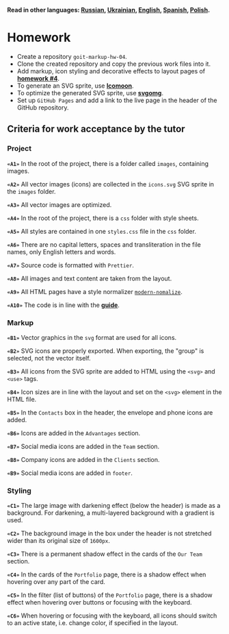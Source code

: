 **Read in other languages: [Russian](README.md), [Ukrainian](README.ua.md),
[English](README.en.md), [Spanish](README.es.md), [Polish](README.pl.md).**

# Homework

- Create a repository `goit-markup-hw-04`.
- Clone the created repository and copy the previous work files into it.
- Add markup, icon styling and decorative effects to layout pages of
  [**homework #4**](<https://www.figma.com/file/5vQ5fIsm5p6Mfqhl0Ee2qB/Web-Studio-ENG?node-id=1%3A293>).
- To generate an SVG sprite, use [**Icomoon**](https://icomoon.io/).
- To optimize the generated SVG sprite, use
  [**svgomg**](https://jakearchibald.github.io/svgomg/).
- Set up `GitHub Pages` and add a link to the live page in the header of the
  GitHub repository.

## Criteria for work acceptance by the tutor

### Project

**`«A1»`** In the root of the project, there is a folder called `images`, containing
images.

**`«A2»`** All vector images (icons) are collected in the `icons.svg` SVG sprite
in the `images` folder.

**`«A3»`** All vector images are optimized.

**`«A4»`** In the root of the project, there is a `css` folder with style
sheets.

**`«A5»`** All styles are contained in one `styles.css` file in the `css`
folder.

**`«A6»`** There are no capital letters, spaces and transliteration in the file
names, only English letters and words.

**`«A7»`** Source code is formatted with `Prettier`.

**`«A8»`** All images and text content are taken from the layout.

**`«A9»`** All HTML pages have a style normalizer
[`modern-nomalize`](https://github.com/sindresorhus/modern-normalize).

**`«A10»`** The code is in line with the [**guide**](https://codeguide.co/).

### Markup

**`«B1»`** Vector graphics in the `svg` format are used for all icons.

**`«B2»`** SVG icons are properly exported. When exporting, the "group" is
selected, not the vector itself.

**`«B3»`** All icons from the SVG sprite are added to HTML using the `<svg>` and
`<use>` tags.

**`«B4»`** Icon sizes are in line with the layout and set on the `<svg>` element
in the HTML file.

**`«B5»`** In the `Contacts` box in the header, the envelope and phone icons are
added.

**`«B6»`** Icons are added in the `Advantages` section.

**`«B7»`** Social media icons are added in the `Team` section.

**`«B8»`** Company icons are added in the `Clients` section.

**`«B9»`** Social media icons are added in `footer`.

### Styling

**`«C1»`** The large image with darkening effect (below the header) is made as a
background. For darkening, a multi-layered background with a gradient is used.

**`«C2»`** The background image in the box under the header is not stretched
wider than its original size of `1600px`.

**`«C3»`** There is a permanent shadow effect in the cards of the `Our Team`
section.

**`«C4»`** In the cards of the `Portfolio` page, there is a shadow effect when
hovering over any part of the card.

**`«C5»`** In the filter (list of buttons) of the `Portfolio` page, there is a
shadow effect when hovering over buttons or focusing with the keyboard.

**`«C6»`** When hovering or focusing with the keyboard, all icons should switch
to an active state, i.e. change color, if specified in the layout.
